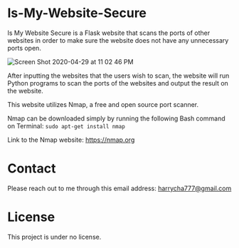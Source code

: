 # Is-My-Website-Secure

Is My Website Secure is a Flask website that scans the ports of other websites in order to make sure the website does not have any unnecessary ports open.


![Screen Shot 2020-04-29 at 11 02 46 PM](https://user-images.githubusercontent.com/36347727/80677433-b589d980-8a6d-11ea-863f-a9c3ad3a6ebd.png)


After inputting the websites that the users wish to scan, the website will run Python programs to scan the ports of the websites and output the result on the website.

This website utilizes Nmap, a free and open source port scanner.

Nmap can be downloaded simply by running the following Bash command on Terminal: ```sudo apt-get install nmap```

Link to the Nmap website: https://nmap.org

# Contact
Please reach out to me through this email address:    harrycha777@gmail.com

# License
This project is under no license.
